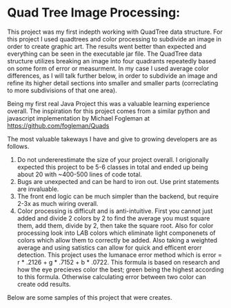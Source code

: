 # Quad Tree Image Processing:

This project was my first indepth working with QuadTree data structure. For this project I used quadtrees and color processing to subdivide an image in order to create graphic art. The results went better than expected and everything can be seen in the executable jar file. The QuadTree data structure utilizes breaking an image into four quadrants repeatedly based on some form of error or measurment. In my case I used average color differences, as I will talk further below, in order to subdivide an image and refine its higher detail sections into smaller and smaller parts (correclating to more subdivisions of that one area).

Being my first real Java Project this was a valuable learning experience overall. The inspiration for this project comes from a similar python and javascript implementation by Michael Fogleman at https://github.com/fogleman/Quads

The most valuable takeways I have and give to growing developers are as follows.
1. Do not undererestimate the size of your project overall. I origionally expected this project to be 5-6 classes in total and ended up being about 20 with ~400-500 lines of code total.
2. Bugs are unexpected and can be hard to iron out. Use print statements are invaluable.
3. The front end logic can be much simpler than the backend, but require 2-3x as much wiring overall.
4. Color processing is difficult and is anti-intuitive. First you cannot just added and divide 2 colors by 2 to find the average you must square them, add them, divide by 2, then take the square root. Also for color processing look into L*A*B colors which eliminate light componenets of colors which allow them to correctly be added. Also taking a weighted average and using satistics can allow for quick and efficent erorr detection. This project uses the lumanace error method which is error = r * .2126 + g * .7152 + b * .0722. This formula is based on research and how the eye precieves color the best; green being the highest according to this formula. Otherwise calculating error between two color can create odd results.

Below are some samples of this project that were creates.

